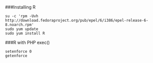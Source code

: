 ###Installing R
```
su -c 'rpm -Uvh http://download.fedoraproject.org/pub/epel/6/i386/epel-release-6-8.noarch.rpm'
sudo yum update
sudo yum install R
```
###R with PHP exec()
```
setenforce 0
getenforce 
```
